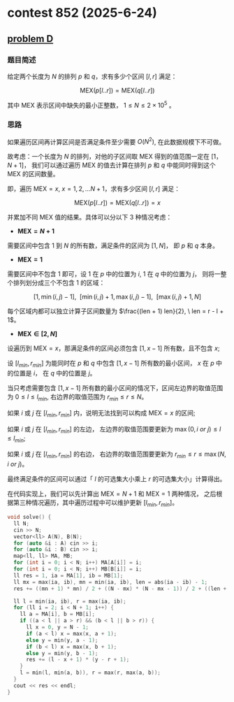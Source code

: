 # contest 852 (2025-6-24)

## [problem D](https://codeforces.com/contest/1793/problem/D)

### 题目简述

给定两个长度为 $N$ 的排列 $p$ 和 $q$，求有多少个区间 $[l, r]$ 满足：

$$ \text{MEX}(p[l..r]) = \text{MEX}(q[l..r])$$

其中 $\text{MEX}$ 表示区间中缺失的最小正整数， $1 \leq N \leq 2 \times 10^5$ 。

### 思路

如果遍历区间再计算区间是否满足条件至少需要 $O(N^2)$, 在此数据规模下不可做。

故考虑：一个长度为 $N$ 的排列，对他的子区间取 $\mathrm{MEX}$ 得到的值范围一定在 $[1，N + 1]$，
我们可以通过遍历 $\mathrm{MEX}$ 的值去计算在排列 $p$ 和 $q$ 中能同时得到这个 $\mathrm{MEX}$ 的区间数量。

即，遍历 $\mathrm{MEX} = x, \ x = 1, 2, \dots N + 1$，求有多少区间 $[l, r]$ 满足：

$$ \text{MEX}(p[l..r]) = \text{MEX}(q[l..r]) = x$$

并累加不同 $\mathrm{MEX}$ 值的结果。具体可以分以下 3 种情况考虑：

* **$\mathrm{MEX} = N + 1$**

需要区间中包含 1 到 $N$ 的所有数，满足条件的区间为 $[1, N]$， 即 $p$ 和 $q$ 本身。

* **$\mathrm{MEX} = 1$**

需要区间中不包含 1 即可，设 1 在 $p$ 中的位置为 $i$, 1 在 $q$ 中的位置为 $j$，
则将一整个排列划分成三个不包含 1 的区域：

$$[1, \min(i, j) - 1],\ \ [\min(i, j) + 1, \max(i, j) - 1],\ \ [\max(i, j) + 1, N]$$

每个区域内都可以独立计算子区间数量为 $\frac{(len + 1) len}{2}, \ len = r - l + 1$。

* **$\mathrm{MEX} \in [2, N]$**

设遍历到 $\mathrm{MEX} = x$，那满足条件的区间必须包含 $[1, x - 1]$ 所有数，且不包含 $x$;

设 $[l_{min}, r_{min}]$ 为能同时在 $p$ 和 $q$ 中包含 $[1, x-1]$ 所有数的最小区间，
$x$ 在 $p$ 中的位置是 $i$， 在 $q$ 中的位置是 $j$。

当只考虑需要包含 $[1, x-1]$ 所有数的最小区间的情况下，区间左边界的取值范围为 $0 \leq l \leq l_{min}$,
右边界的取值范围为 $r_{min} \leq r \leq N$。

如果 $i$ 或 $j$ 在 $[l_{min}, r_{min}]$ 内，说明无法找到可以构成 $\mathrm{MEX} = x$ 的区间;

如果 $i$ 或 $j$ 在 $[l_{min}, r_{min}]$ 的左边，
左边界的取值范围要更新为 $\max(0, i \ or \ j) \leq l \leq l_{min}$;

如果 $i$ 或 $j$ 在 $[l_{min}, r_{min}]$ 的右边，
右边界的取值范围要更新为 $r_{min} \leq r \leq \max(N, i \ or \ j)$。

最终满足条件的区间可以通过「 $l$ 的可选集大小乘上 $r$ 的可选集大小」计算得出。

在代码实现上，我们可以先计算出 $\mathrm{MEX} = N + 1$ 和 $\mathrm{MEX} = 1$ 两种情况，
之后根据第三种情况遍历，其中遍历过程中可以维护更新 $[l_{min}, r_{min}]$。

```c++
void solve() {
  ll N;
  cin >> N;
  vector<ll> A(N), B(N);
  for (auto &i : A) cin >> i;
  for (auto &i : B) cin >> i;
  map<ll, ll> MA, MB;
  for (int i = 0; i < N; i++) MA[A[i]] = i;
  for (int i = 0; i < N; i++) MB[B[i]] = i;
  ll res = 1, ia = MA[1], ib = MB[1];
  ll mx = max(ia, ib), mn = min(ia, ib), len = abs(ia - ib) - 1;
  res += ((mn + 1) * mn) / 2 + ((N - mx) * (N - mx - 1)) / 2 + ((len + 1) * len) / 2;

  ll l = min(ia, ib), r = max(ia, ib);
  for (ll i = 2; i < N + 1; i++) {
    ll a = MA[i], b = MB[i];
    if ((a < l || a > r) && (b < l || b > r)) {
      ll x = 0, y = N - 1;
      if (a < l) x = max(x, a + 1);
      else y = min(y, a - 1);
      if (b < l) x = max(x, b + 1);
      else y = min(y, b - 1);
      res += (l - x + 1) * (y - r + 1);
    }
    l = min(l, min(a, b)), r = max(r, max(a, b));
  }
  cout << res << endl;
}
```
